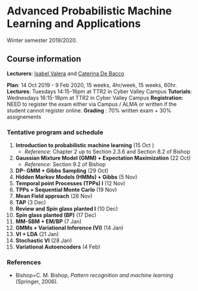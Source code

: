 
# Advanced Probabilistic Machine Learning and Applications

  Winter semester 2019/2020.

## Course information
**Lecturers**:  [Isabel Valera]([https://ivaleram.github.io/](https://ivaleram.github.io/)) and [Caterina De Bacco]([https://www.cdebacco.com/](https://www.cdebacco.com/))

**Plan**:  14 Oct 2019 - 9 Feb 2020, 15 weeks, 4hr/week, 15 weeks, 60hr.
**Lectures**:  Tuesdays 14:15-16pm at TTR2 in Cyber Valley Campus
**Tutorials**: Wednesdays 16:15-18pm  at TTR2 in Cyber Valley Campus
**Registration**: NEED to register the exam either via Campus / ALMA or written if the student cannot register online.
 **Grading** : 70\% written exam + 30\% assignements

### Tentative program and schedule

 1.  **Introduction to probabilistic machine learning** (15 Oct ) 
     * _Reference_: Chapter 2 up to Section 2.3.6 and Section 8.2 of Bishop	
2.  **Gaussian Mixture Model (GMM) + Expectation Maximization** (22 Oct)
    * _Reference_: Section 9.2 of Bishop
3.  **DP- GMM + Gibbs Sampling** (29 Oct)
4.  **Hidden Markov Models (HMMs) + Gibbs** (5 Nov)
5.  **Temporal point Processes (TPPs) I** (12 Nov)
6.  **TPPs + Sequential Monte Carlo** (19 Nov)
7.  **Mean Field approach** (26 Nov)
8.  **TAP** (3 Dec)
9.  **Review and Spin glass planted I** (10 Dec)
10. **Spin glass planted (BP)** (17 Dec)
11. **MM-SBM + EM/BP**  (7 Jan)
12. **GMMs + Variational Inference (VI)** (14 Jan)
13. **VI + LDA** (21 Jan)
14. **Stochastic VI** (28 Jan)
15. **Variational Autoencoders** (4 Feb)
    

### References

* Bishop=C. M. Bishop, _Pattern recognition and machine learning_ (Springer, 2006).
